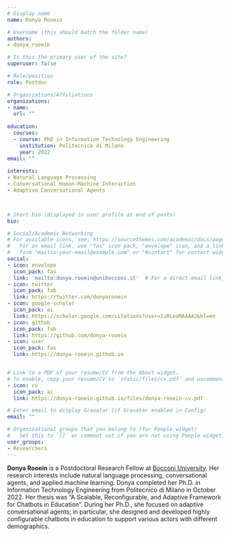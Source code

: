 ```yaml
---
# Display name
name: Donya Rooein

# Username (this should match the folder name)
authors:
- donya_rooein

# Is this the primary user of the site?
superuser: false

# Role/position
role: Postdoc

# Organizations/Affiliations
organizations:
- name:
  url: ""
  
education:
  courses:
  - course: PhD in Information Technology Engineering
    institution: Politecnico di Milano 
    year: 2022
email: ""
    
interests:
- Natural Language Processing
- Conversational Human-Machine Interaction
- Adaptive Conversational Agents



# Short bio (displayed in user profile at end of posts)
bio:

# Social/Academic Networking
# For available icons, see: https://sourcethemes.com/academic/docs/page-builder/#icons
#   For an email link, use "fas" icon pack, "envelope" icon, and a link in the
#   form "mailto:your-email@example.com" or "#contact" for contact widget.
social:
- icon: envelope
  icon_pack: fas
  link: 'mailto:donya.rooein@unibocconi.it'  # For a direct email link, use "mailto:debora.nozza@unibocconi.it".
- icon: twitter
  icon_pack: fab
  link: https://twitter.com/donyarooein
- icon: google-scholar
  icon_pack: ai
  link: https://scholar.google.com/citations?user=1iRLeoMAAAAJ&hl=en
- icon: github
  icon_pack: fab
  link: https://github.com/donya-rooein
- icon: user
  icon_pack: fas
  link: https://donya-rooein.github.io


# Link to a PDF of your resume/CV from the About widget.
# To enable, copy your resume/CV to `static/files/cv.pdf` and uncomment the lines below.
- icon: cv
  icon_pack: ai
  link: https://donya-rooein.github.io/files/donya-rooein-cv.pdf

# Enter email to display Gravatar (if Gravatar enabled in Config)
email: ""

# Organizational groups that you belong to (for People widget)
#   Set this to `[]` or comment out if you are not using People widget.
user_groups:
- Researchers
---
```


**Donya Rooein** is a Postdoctoral Research Fellow at [Bocconi University](https:\\www.bocconi.it/).  Her research interests include natural language processing, conversational agents, and applied machine learning. Donya completed her Ph.D. in Information Technology Engineering from Politecnico di Milano in October 2022. Her thesis was “A Scalable, Reconfigurable, and Adaptive Framework for Chatbots in Education”. During her Ph.D., she focused on adaptive conversational agents; in particular, she designed and developed highly configurable chatbots in education to support various actors with different demographics.

